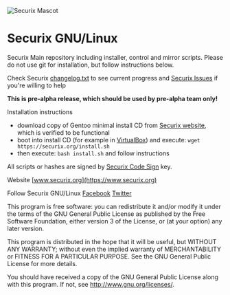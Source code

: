 ![Securix Mascot](https://www.securix.org/wp-content/uploads/mascot.png)

Securix GNU/Linux
=================

Securix Main repository including installer, control and mirror scripts.
Please do not use git for installation, but follow instructions below.

Check Securix [changelog.txt](https://update.securix.org/changelog/changelog.txt) to see current progress and [Securix Issues](https://github.com/martincmelik/securix/issues) if you're willing to help

**This is pre-alpha release, which should be used by pre-alpha team only!**

Installation instructions
- download copy of Gentoo minimal install CD from [Securix website](https://mirror.securix.org/iso/), which is verified to be functional 
- boot into install CD (for example in [VirtualBox](https://www.virtualbox.org/)) and execute: `wget https://securix.org/install.sh`
- then execute: `bash install.sh` and follow instructions

All scripts or hashes are signed by [Securix Code Sign](https://update.securix.org/certificates/securix-codesign.pub) key.

Website
[www.securix.org](https://www.securix.org)

Follow Securix GNU/Linux
[Facebook](https://www.facebook.com/SecurixLinux)
[Twitter](https://twitter.com/SecurixLinux)

This program is free software: you can redistribute it and/or modify
it under the terms of the GNU General Public License as published by
the Free Software Foundation, either version 3 of the License, or
(at your option) any later version.

This program is distributed in the hope that it will be useful,
but WITHOUT ANY WARRANTY; without even the implied warranty of
MERCHANTABILITY or FITNESS FOR A PARTICULAR PURPOSE.  See the
GNU General Public License for more details.

You should have received a copy of the GNU General Public License
along with this program.  If not, see <http://www.gnu.org/licenses/>.
